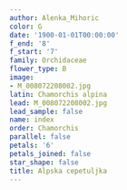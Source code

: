 ```yaml
---
author: Alenka_Mihoric
color: G
date: '1900-01-01T00:00:00'
f_end: '8'
f_start: '7'
family: Orchidaceae
flower_type: B
image:
- M_008072208002.jpg
latin: Chamorchis alpina
lead: M_008072208002.jpg
lead_sample: false
name: index
order: Chamorchis
parallel: false
petals: '6'
petals_joined: false
star_shape: false
title: Alpska cepetuljka
---
```


